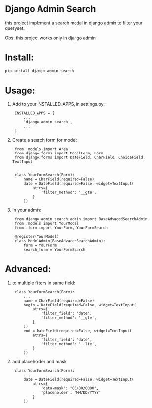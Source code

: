 Django Admin Search
===================

this project implement a search modal in django admin to filter your queryset.

Obs: this project works only in django admin

# Install:
    pip install django-admin-search

# Usage:

1. Add to your INSTALLED_APPS, in settings.py:

        INSTALLED_APPS = [  
            ...
            'django_admin_search',
            ...
        ]  

2. Create a search form for model:

        from .models import Area
        from django.forms import ModelForm, Form
        from django.forms import DateField, CharField, ChoiceField, TextInput


        class YourFormSearch(Form):
            name = CharField(required=False)
            date = DateField(required=False, widget=TextInput(
                attrs={ 
                    'filter_method': '__gte',
                }
            ))

3. In your admin:

        from django_admin_search.admin import BaseAdvacedSearchAdmin
        from .models import YourModel
        from .form import YourForm, YourFormSearch

        @register(YourModel)
        class ModelAdmin(BaseAdvacedSearchAdmin):
            form = YourForm
            search_form = YourFormSearch

# Advanced:

1. to multiple filters in same field:

        class YourFormSearch(Form):
            ...
            name = CharField(required=False)
            begin = DateField(required=False, widget=TextInput(
                attrs={
                    'filter_field': 'date', 
                    'filter_method': '__gte',
                }
            ))
            end = DateField(required=False, widget=TextInput(
                attrs={
                    'filter_field': 'date', 
                    'filter_method': '__lte',
                }
            ))

2. add placeholder and mask

        class YourFormSearch(Form):
            ...
            date = DateField(required=False, widget=TextInput(
                attrs={
                    'data-mask': "00/00/0000", 
                    'placeholder': 'MM/DD/YYYY'
                }
            ))
